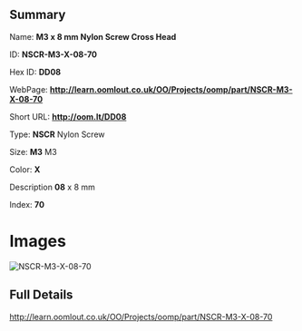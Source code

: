 

## Summary
 
Name: __M3 x 8 mm Nylon Screw Cross Head__

ID: __NSCR-M3-X-08-70__

Hex ID: __DD08__

WebPage: __http://learn.oomlout.co.uk/OO/Projects/oomp/part/NSCR-M3-X-08-70__

Short URL: __http://oom.lt/DD08__


Type: __NSCR__ Nylon Screw 

Size: __M3__ M3 

Color: __X__  

Description __08__ x 8 mm 

Index: __70__


# Images
![NSCR-M3-X-08-70](http://oomlout.com/oomp-gen/parts/NSCR-M3-X-08-70/NSCR-M3-X-08-70_420.jpg)



## Full Details

 http://learn.oomlout.co.uk/OO/Projects/oomp/part/NSCR-M3-X-08-70














